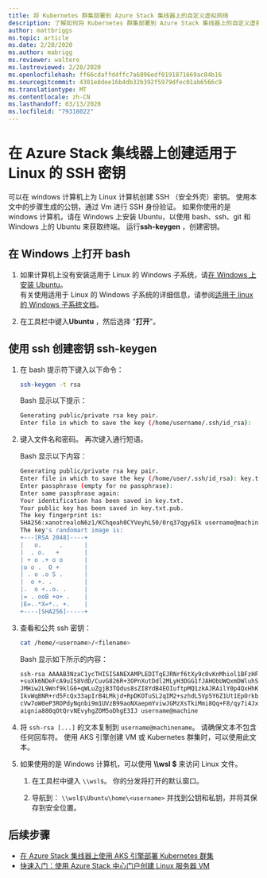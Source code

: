 ```yaml
---
title: 将 Kubernetes 群集部署到 Azure Stack 集线器上的自定义虚拟网络
description: 了解如何将 Kubernetes 群集部署到 Azure Stack 集线器上的自定义虚拟网络。
author: mattbriggs
ms.topic: article
ms.date: 2/28/2020
ms.author: mabrigg
ms.reviewer: waltero
ms.lastreviewed: 2/28/2020
ms.openlocfilehash: ff66cdaffd4ffc7a6896edf0191871669ac84b16
ms.sourcegitcommit: 4301e8dee16b4db32b392f5979dfec01ab6566c9
ms.translationtype: MT
ms.contentlocale: zh-CN
ms.lasthandoff: 03/13/2020
ms.locfileid: "79318022"
---
```

# <a name="create-an-ssh-key-for-linux-on-azure-stack-hub"></a>在 Azure Stack 集线器上创建适用于 Linux 的 SSH 密钥

可以在 windows 计算机上为 Linux 计算机创建 SSH （安全外壳）密钥。 使用本文中的步骤生成的公钥，通过 Vm 进行 SSH 身份验证。 如果你使用的是 windows 计算机，请在 Windows 上安装 Ubuntu，以使用 bash、ssh、git 和 Windows 上的 Ubuntu 来获取终端。 运行**ssh-keygen** ，创建密钥。

## <a name="open-bash-on-windows"></a>在 Windows 上打开 bash

1. 如果计算机上没有安装适用于 Linux 的 Windows 子系统，请[在 Windows 上安装 Ubuntu](https://www.microsoft.com/en-us/p/ubuntu/9nblggh4msv6?activetab=pivot:overviewtab)。  
    有关使用适用于 Linux 的 Windows 子系统的详细信息，请参阅[适用于 linux 的 Windows 子系统文档](https://docs.microsoft.com/windows/wsl/about)。

2. 在工具栏中键入**Ubuntu** ，然后选择 "**打开**"。

## <a name="create-a-key-with-ssh-keygen"></a>使用 ssh 创建密钥 ssh-keygen

1. 在 bash 提示符下键入以下命令：

    ```bash  
    ssh-keygen -t rsa
    ```

    Bash 显示以下提示：

    ```bash
    Generating public/private rsa key pair.
    Enter file in which to save the key (/home/username/.ssh/id_rsa):
    ```

2. 键入文件名和密码。 再次键入通行短语。

    Bash 显示以下内容：

    ```bash
    Generating public/private rsa key pair.
    Enter file in which to save the key (/home/user/.ssh/id_rsa): key.txt
    Enter passphrase (empty for no passphrase):
    Enter same passphrase again:
    Your identification has been saved in key.txt.
    Your public key has been saved in key.txt.pub.
    The key fingerprint is:
    SHA256:xanotrealoN6z1/KChqeah0CYVeyhL50/0rq37qgy6Ik username@machine
    The key's randomart image is:
    +---[RSA 2048]----+
    |   o.     .      |
    |  . o.   +       |
    | + o .+ o o      |
    |o o .  O +       |
    | . o .o S .      |
    |  o +. .         |
    |.  o +..o. .     |
    |= . ooB +o+ .    |
    |E=..*X=*.. +.    |
    +----[SHA256]-----+
    ```

3. 查看和公共 ssh 密钥：

    ```bash
    cat /home/<username>/<filename>
    ```

    Bash 显示如下所示的内容：

    ```bash
    ssh-rsa AAAAB3NzaC1ycTHISISANEXAMPLEDITqEJRNrf6tXy9c0vKnMhiol1BFzHFV3
    +suXk6NDeFcA9uI58VdD/CuvG826R+3OPnXutDdl2MLyH3DGG1fJAHObUWQxmDWluhSGb
    JMHiw2L9Wnf9klG6+qWLuZgjB3TQdus8sZI8YdB4EOIuftpMQ1zkAJRAilY0p4QxHhKbU
    IkvWqBNR+rd5FcQx33apIrB4LMkjd+RpDKOTuSL2qIM2+szhdL5Vp5Y6Z1Ut1EpOrkbg1
    cVw7oW0eP3ROPdyNqnbi9m1UVzB99aoNXaepmYviwJGMzXsTkiMmi8Qq+F8/qy7i4Jxl0
    aignia880qOtQrvNEvyhgZOM5oDhgE3IJ username@machine
    ```

4. 将 `ssh-rsa [...]` 的文本复制到 `username@machinename`。 请确保文本不包含任何回车符。 使用 AKS 引擎创建 VM 或 Kubernetes 群集时，可以使用此文本。

5. 如果使用的是 Windows 计算机，可以使用 **\\\\wsl $** 来访问 Linux 文件。

    1. 在工具栏中键入 `\\wsl$`。 你的分发将打开的默认窗口。

    2. 导航到： `\\wsl$\Ubuntu\home\<username>` 并找到公钥和私钥，并将其保存到安全位置。

## <a name="next-steps"></a>后续步骤

- [在 Azure Stack 集线器上使用 AKS 引擎部署 Kubernetes 群集](azure-stack-kubernetes-aks-engine-deploy-cluster.md)
- [快速入门：使用 Azure Stack 中心门户创建 Linux 服务器 VM](azure-stack-quick-linux-portal.md)